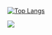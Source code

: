 
[![Top Langs](https://github-readme-stats.vercel.app/api/top-langs/?username=dream-worker&layout=compact&card_width=440)](https://github.com/dream-worker)

<img align="bottom" src="https://github-readme-stats.vercel.app/api?username=dream-worker&show_icons=true&icon_color=A0DBA9&text_color=00A070&bg_color=F4DE4E&hide_title=false" />
<!--[![dream-worker's wakatime stats](https://github-readme-stats.vercel.app/api/wakatime?username=julie)]
[![willianrod's wakatime stats](https://github-readme-stats.vercel.app/api/wakatime?username=anuraghazra)](https://github.com/anuraghazra/github-readme-stats)


[![Readme Card](https://github-readme-stats.vercel.app/api/pin/?username=dream-worker&repo=dream-worker)](https://github.com/dream-worker)
-->





<!--
**dream-worker/dream-worker** is a ✨ _special_ ✨ repository because its `README.md` (this file) appears on your GitHub profile.

Here are some ideas to get you started:

- 🔭 I’m currently working on ...
- 🌱 I’m currently learning ...
- 👯 I’m looking to collaborate on ...
- 🤔 I’m looking for help with ...
- 💬 Ask me about ...
- 📫 How to reach me: ...
- 😄 Pronouns: ...
- ⚡ Fun fact: ...
-->
